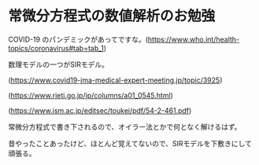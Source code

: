 # 常微分方程式の数値解析のお勉強

COVID-19 のパンデミックがあってですな。(https://www.who.int/health-topics/coronavirus#tab=tab_1)

数理モデルの一つがSIRモデル。

(https://www.covid19-jma-medical-expert-meeting.jp/topic/3925)

(https://www.rieti.go.jp/jp/columns/a01_0545.html)

(https://www.ism.ac.jp/editsec/toukei/pdf/54-2-461.pdf)

常微分方程式で書き下されるので、オイラー法とかで何となく解けるはず。

昔やったことあったけど、ほとんど覚えてないので、SIRモデルを下敷きにして頑張る。